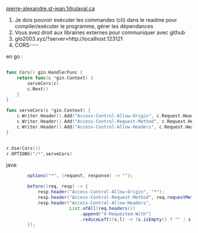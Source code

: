 pierre-alexandre.st-jean.1@ulaval.ca

1. Je dois pouvoir exécuter les commandes (cli) dans le readme pour compiler/exécuter le programme, gérer les dépendances
2. Vous avez droit aux librairies externes pour communiquer avec github
3. glo2003.xyz/?server=http://localhost:123121
4. CORS----

en go : 
```go

func Cors() gin.HandlerFunc {
	return func(c *gin.Context) {
		serveCors(c)
		c.Next()
	}
}

func serveCors(c *gin.Context) {
	c.Writer.Header().Add("Access-Control-Allow-Origin", c.Request.Header.Get("Origin"))
	c.Writer.Header().Add("Access-Control-Request-Method", c.Request.Header.Get("Access-Control-Request-Method"))
	c.Writer.Header().Add("Access-Control-Allow-Headers", c.Request.Header.Get("Access-Control-Request-Headers"))
}


r.Use(Cors())
r.OPTIONS("/*",serveCors)
```
java:
```java
        options("*", (request, response) -> "");

        before((req, resp) -> {
            resp.header("Access-Control-Allow-Origin", "*");
            resp.header("Access-Control-Request-Method", req.requestMethod());
            resp.header("Access-Control-Allow-Headers",
                        List.ofAll(req.headers())
                            .append("X-Requested-With")
                            .reduceLeft((s,l) -> (s.isEmpty() ? "" : s + ", ") + l));
        });
```
